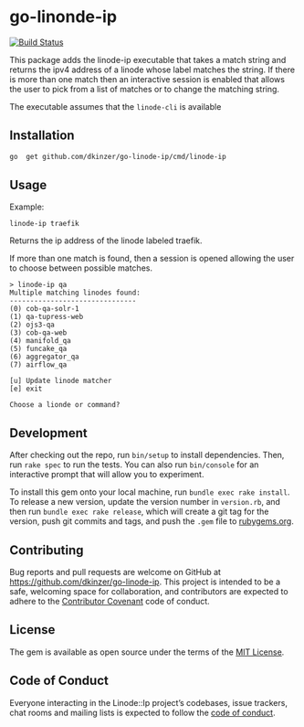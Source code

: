 # go-linonde-ip
[![Build Status](https://travis-ci.com/dkinzer/go-linode-ip.svg?branch=master)](https://travis-ci.com/dkinzer/go-linode-ip.svg?branch=master)

This package adds the linode-ip executable that takes a match string and returns
the ipv4 address of a linode whose label matches the string.  If there is more
than one match then an interactive session is enabled that allows the user to
pick from a list of matches or to change the matching string.

The executable assumes that the `linode-cli` is available

## Installation

```bash
go  get github.com/dkinzer/go-linode-ip/cmd/linode-ip
```

## Usage

Example:

```
linode-ip traefik
```

Returns the ip address of the linode labeled  traefik.

If more than one match is found, then a session is opened allowing the user to
choose between possible matches.

```
> linode-ip qa
Multiple matching linodes found:
-------------------------------
(0) cob-qa-solr-1
(1) qa-tupress-web
(2) ojs3-qa
(3) cob-qa-web
(4) manifold_qa
(5) funcake_qa
(6) aggregator_qa
(7) airflow_qa

[u] Update linode matcher
[e] exit

Choose a lionde or command?
```

## Development

After checking out the repo, run `bin/setup` to install dependencies. Then, run `rake spec` to run the tests. You can also run `bin/console` for an interactive prompt that will allow you to experiment.

To install this gem onto your local machine, run `bundle exec rake install`. To release a new version, update the version number in `version.rb`, and then run `bundle exec rake release`, which will create a git tag for the version, push git commits and tags, and push the `.gem` file to [rubygems.org](https://rubygems.org).

## Contributing

Bug reports and pull requests are welcome on GitHub at https://github.com/dkinzer/go-linode-ip. This project is intended to be a safe, welcoming space for collaboration, and contributors are expected to adhere to the [Contributor Covenant](http://contributor-covenant.org) code of conduct.

## License

The gem is available as open source under the terms of the [MIT License](https://opensource.org/licenses/MIT).

## Code of Conduct

Everyone interacting in the Linode::Ip project’s codebases, issue trackers, chat rooms and mailing lists is expected to follow the [code of conduct](https://github.com/dkinzer/go-linode-ip/blob/master/CODE_OF_CONDUCT.md).
